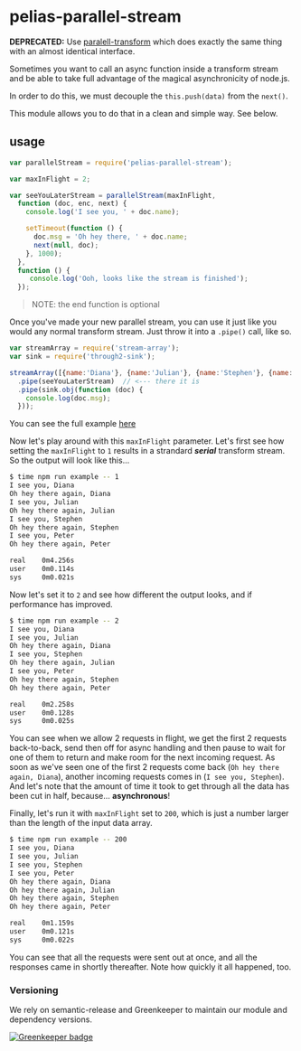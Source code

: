 # pelias-parallel-stream

**DEPRECATED:** Use [paralell-transform](https://www.npmjs.com/package/parallel-transform) which does exactly the same thing with an almost identical interface.

Sometimes you want to call an async function inside a transform stream and be able to
take full advantage of the magical asynchronicity of node.js.

In order to do this, we must decouple the `this.push(data)` from the `next()`.

This module allows you to do that in a clean and simple way. See below.

## usage

```javascript
var parallelStream = require('pelias-parallel-stream');

var maxInFlight = 2;

var seeYouLaterStream = parallelStream(maxInFlight,
  function (doc, enc, next) {
    console.log('I see you, ' + doc.name);

    setTimeout(function () {
      doc.msg = 'Oh hey there, ' + doc.name;
      next(null, doc);
    }, 1000);
  },
  function () {
     console.log('Ooh, looks like the stream is finished');
  });
```

> NOTE: the end function is optional

Once you've made your new parallel stream, you can use it just like you would any normal transform stream.
Just throw it into a `.pipe()` call, like so.

```javascript
var streamArray = require('stream-array');
var sink = require('through2-sink');

streamArray([{name:'Diana'}, {name:'Julian'}, {name:'Stephen'}, {name:'Peter'}])
  .pipe(seeYouLaterStream)  // <--- there it is
  .pipe(sink.obj(function (doc) {
    console.log(doc.msg);
  }));
```

You can see the full example [here](example/simple.js)

Now let's play around with this `maxInFlight` parameter.
Let's first see how setting the `maxInFlight` to `1` results in a strandard ___serial___ transform stream.
So the output will look like this...

```bash
$ time npm run example -- 1
I see you, Diana
Oh hey there again, Diana
I see you, Julian
Oh hey there again, Julian
I see you, Stephen
Oh hey there again, Stephen
I see you, Peter
Oh hey there again, Peter

real	0m4.256s
user	0m0.114s
sys	    0m0.021s
```

Now let's set it to `2` and see how different the output looks, and if performance has improved.

```bash
$ time npm run example -- 2
I see you, Diana
I see you, Julian
Oh hey there again, Diana
I see you, Stephen
Oh hey there again, Julian
I see you, Peter
Oh hey there again, Stephen
Oh hey there again, Peter

real	0m2.258s
user	0m0.128s
sys	    0m0.025s
```

You can see when we allow 2 requests in flight, we get the first 2 requests back-to-back, send then off for async
handling and then pause to wait for one of them to return and make room for the next incoming request.
As soon as we've seen one of the first 2 requests come back (`Oh hey there again, Diana`),
another incoming requests comes in (`I see you, Stephen`). And let's note that the amount of time it took to get through
all the data has been cut in half, because... __asynchronous__!

Finally, let's run it with `maxInFlight` set to `200`, which is just a number larger than the length of the input data array.

```bash
$ time npm run example -- 200
I see you, Diana
I see you, Julian
I see you, Stephen
I see you, Peter
Oh hey there again, Diana
Oh hey there again, Julian
Oh hey there again, Stephen
Oh hey there again, Peter

real	0m1.159s
user	0m0.121s
sys	    0m0.022s
```

You can see that all the requests were sent out at once, and all the responses came in shortly thereafter.
Note how quickly it all happened, too.

### Versioning

We rely on semantic-release and Greenkeeper to maintain our module and dependency versions.

[![Greenkeeper badge](https://badges.greenkeeper.io/pelias/parallel-stream.svg)](https://greenkeeper.io/)
